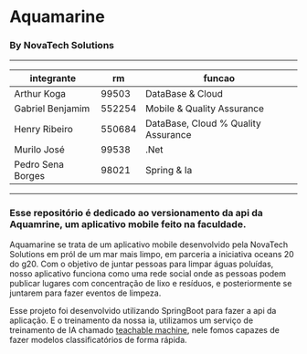 # Aquamarine
### By NovaTech Solutions
---
| integrante        | rm     | funcao                              |
| ----------------- | ------ | ----------------------------------- |
| Arthur Koga       | 99503  | DataBase & Cloud                    |
| Gabriel Benjamim  | 552254 | Mobile & Quality Assurance          |
| Henry Ribeiro     | 550684 | DataBase, Cloud % Quality Assurance |
| Murilo José       | 99538  | .Net                                |
| Pedro Sena Borges | 98021  | Spring & Ia                         |
---

### Esse repositório é dedicado ao versionamento da api da Aquamrine, um aplicativo mobile feito na faculdade.

Aquamarine se trata de um aplicativo mobile desenvolvido pela NovaTech Solutions em pról de um mar mais limpo, em parceria a iniciativa oceans 20 do g20. Com o objetivo de juntar pessoas para limpar águas poluídas, nosso aplicativo funciona como uma rede social onde as pessoas podem publicar lugares com concentração de lixo e resíduos, e posteriormente se juntarem para fazer eventos de limpeza.

Esse projeto foi desenvolvido utilizando SpringBoot para fazer a api da aplicação. E o treinamento da nossa ia, utilizamos um serviço de treinamento de IA chamado [teachable machine](https://teachablemachine.withgoogle.com/), nele fomos capazes de fazer modelos classificatórios de forma rápida.
